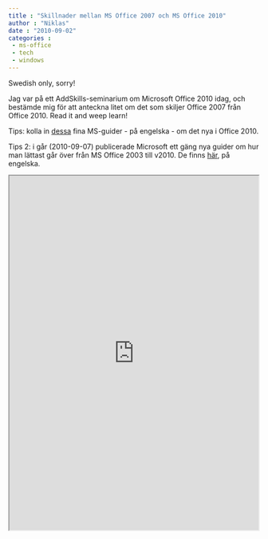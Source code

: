 ```yaml
---
title : "Skillnader mellan MS Office 2007 och MS Office 2010"
author : "Niklas"
date : "2010-09-02"
categories : 
 - ms-office
 - tech
 - windows
---
```


Swedish only, sorry!

Jag var på ett AddSkills-seminarium om Microsoft Office 2010 idag, och bestämde mig för att anteckna litet om det som skiljer Office 2007 från Office 2010. Read it and weep learn!

Tips: kolla in [dessa](https://docs.google.com/a/pivic.com/leaf?id=0B_Ossb4uuY8DMTgzMWIyN2QtZTU1Zi00Y2Q1LTk0ZjEtNTBkNGJiYTU0M2Q1&sort=name&layout=list&num=50) fina MS-guider - på engelska - om det nya i Office 2010.

Tips 2: i går (2010-09-07) publicerade Microsoft ett gäng nya guider om hur man lättast går över från MS Office 2003 till v2010. De finns [här](https://docs.google.com/leaf?id=0B_Ossb4uuY8DNjRjZWFlYmEtNTZkOC00ZDQ0LTg5MWYtZDFmOTIxOGYwNjE0&sort=name&layout=list&num=50), på engelska.

<iframe src="http://issuu.com/pivic/docs/skillnader_mellan_office_2007_och_office_2010?mode=a_p&amp;wmode=1" width="500px" height="709px"></iframe>
